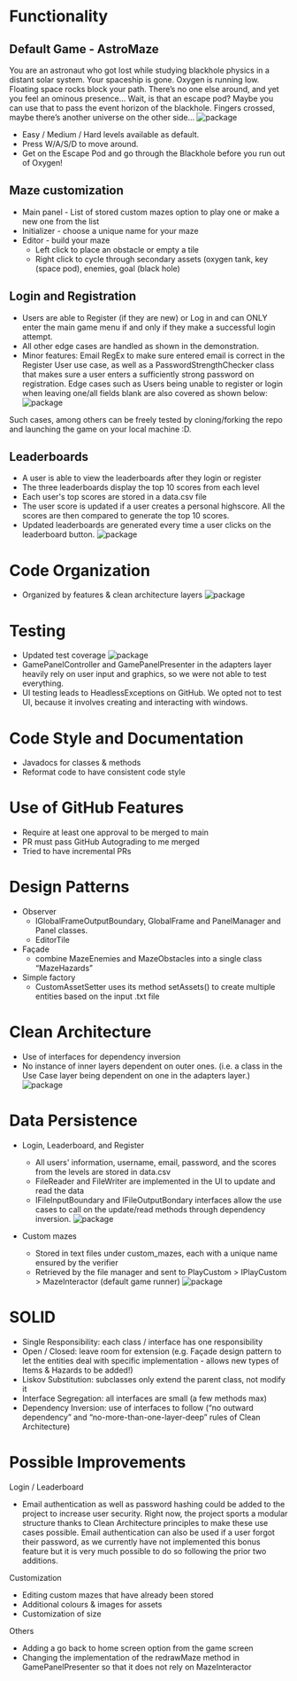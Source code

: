 # Functionality
## Default Game - AstroMaze
You are an astronaut who got lost while studying blackhole physics in a distant solar system. Your spaceship is gone. Oxygen is running low. Floating space rocks block your path. There’s no one else around, and yet you feel an ominous presence… Wait, is that an escape pod? Maybe you can use that to pass the event horizon of the blackhole. Fingers crossed, maybe there’s another universe on the other side…
![package](images/game.png)

- Easy / Medium / Hard levels available as default.
- Press W/A/S/D to move around. 
- Get on the Escape Pod and go through the Blackhole before you run out of Oxygen!

## Maze customization
- Main panel - List of stored custom mazes option to play one or make a new one from the list
- Initializer - choose a unique name for your maze
- Editor - build your maze
  - Left click to place an obstacle or empty a tile	
  - Right click to cycle through secondary assets (oxygen tank, key (space pod), enemies, goal (black hole)

## Login and Registration
- Users are able to Register (if they are new) or Log in and can ONLY enter the main game menu if and only if they make a successful login attempt.
- All other edge cases are handled as shown in the demonstration. 
- Minor features: Email RegEx to make sure entered email is correct in the Register User use case, as well as a PasswordStrengthChecker class that makes sure a user enters a sufficiently strong password on registration.
Edge cases such as Users being unable to register or login when leaving one/all fields blank are also covered as shown below:
![package](images/login.png)


Such cases, among others can be freely tested by cloning/forking the repo and launching the game on your local machine :D.

## Leaderboards
- A user is able to view the leaderboards after they login or register
- The three leaderboards display the top 10 scores from each level
- Each user's top scores are stored in a data.csv file
- The user score is updated if a user creates a personal highscore. All the scores are then compared to generate the top 10 scores.
- Updated leaderboards are generated every time a user clicks on the leaderboard button.
![package](images/leaderboard.png)

# Code Organization
- Organized by features & clean architecture layers
![package](images/package.png)

# Testing
- Updated test coverage
![package](images/test_coverage.png)
- GamePanelController and GamePanelPresenter in the adapters layer heavily rely on user input and graphics, so we were not able to test everything.
- UI testing leads to HeadlessExceptions on GitHub. We opted not to test UI, because it involves creating and interacting with windows.


# Code Style and Documentation
- Javadocs for classes & methods
- Reformat code to have consistent code style

# Use of GitHub Features
- Require at least one approval to be merged to main
- PR must pass GitHub Autograding to me merged
- Tried to have incremental PRs  

# Design Patterns
- Observer
  - IGlobalFrameOutputBoundary, GlobalFrame and PanelManager and Panel classes.
  - EditorTile
- Façade
  - combine MazeEnemies and MazeObstacles into a single class “MazeHazards”
- Simple factory
  - CustomAssetSetter uses its method setAssets() to create multiple entities based on the input .txt file

# Clean Architecture
- Use of interfaces for dependency inversion
- No instance of inner layers dependent on outer ones. (i.e. a class in the Use Case layer being dependent on one in the adapters layer.)
![package](images/ca.png)


# Data Persistence 
- Login, Leaderboard, and Register
  - All users' information, username, email, password, and the scores from the levels are stored in data.csv
  - FileReader and FileWriter are implemented in the UI to update and read the data
  - IFileInputBoundary and IFileOutputBondary interfaces allow the use cases to call on the update/read methods through dependency inversion.
![package](images/dp1.png)

- Custom mazes
  - Stored in text files under custom_mazes, each with a unique name ensured by the verifier 
  - Retrieved by the file manager and sent to PlayCustom > IPlayCustom > MazeInteractor (default game runner)
![package](images/dp2.png)

# SOLID
- Single Responsibility: each class / interface has one responsibility 
- Open / Closed: leave room for extension (e.g. Façade design pattern to let the entities deal with specific implementation - allows new types of Items & Hazards to be added!)
- Liskov Substitution: subclasses only extend the parent class, not modify it
- Interface Segregation: all interfaces are small (a few methods max)
- Dependency Inversion: use of interfaces to follow (“no outward dependency” and “no-more-than-one-layer-deep” rules of Clean Architecture)


# Possible Improvements
Login / Leaderboard
- Email authentication as well as password hashing could be added to the project to increase user security. Right now, the project sports a modular structure thanks to Clean Architecture principles to make these use cases possible. Email authentication can also be used if a user forgot their password, as we currently have not implemented this bonus feature but it is very much possible to do so following the prior two additions.

Customization 
- Editing custom mazes that have already been stored
- Additional colours & images for assets 
- Customization of size 

Others
- Adding a go back to home screen option from the game screen
- Changing the implementation of the redrawMaze method in GamePanelPresenter so that it does not rely on MazeInteractor

